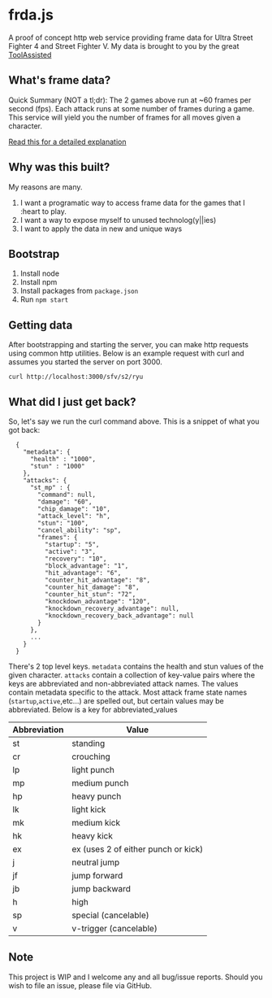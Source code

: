 # frda.js

A proof of concept http web service providing frame data for Ultra
Street Fighter 4 and Street Fighter V. My data is brought to you by the
great [ToolAssisted](https://github.com/toolassisted)

## What's frame data?

Quick Summary (NOT a tl;dr): The 2 games above run at ~60 frames per second (fps). Each attack runs at some number of frames during a game. This service will yield you the number of frames for all moves given a character.

[Read this for a detailed explanation](http://forums.shoryuken.com/discussion/106615/basic-frame-data-guide-for-newbies)

## Why was this built?

My reasons are many.

  1. I want a programatic way to access frame data for the games that I :heart to play.
  2. I want a way to expose myself to unused technolog(y||ies)
  3. I want to apply the data in new and unique ways

## Bootstrap

  1. Install node
  2. Install npm
  3. Install packages from ```package.json```
  4. Run ```npm start```

## Getting data

After bootstrapping and starting the server, you can make http requests using common http utilities. Below is an example request with curl and assumes you started the server on port 3000.

```curl http://localhost:3000/sfv/s2/ryu```

## What did I just get back?

So, let's say we run the curl command above. This is a snippet of what you got back:

```
  {
    "metadata": {
      "health" : "1000",
      "stun" : "1000"
    },
    "attacks": {
      "st_mp" : {
        "command": null,
        "damage": "60",
        "chip_damage": "10",
        "attack_level": "h",
        "stun": "100",
        "cancel_ability": "sp",
        "frames": {
          "startup": "5",
          "active": "3",
          "recovery": "10",
          "block_advantage": "1",
          "hit_advantage": "6",
          "counter_hit_advantage": "8",
          "counter_hit_damage": "8",
          "counter_hit_stun": "72",
          "knockdown_advantage": "120",
          "knockdown_recovery_advantage": null,
          "knockdown_recovery_back_advantage": null
        }
      },
      ...
    }
  }
```

There's 2 top level keys. ```metadata``` contains the health and stun values of the given character. ```attacks``` contain a collection of key-value pairs where the keys are abbreviated and non-abbreviated attack names. The values contain metadata specific to the attack. Most attack frame state names (```startup```,```active```,etc...) are spelled out, but certain values may be abbreviated. Below is a key for abbreviated_values

| Abbreviation | Value    |
| ------------ | -------- |
| st           | standing |
| cr           | crouching |
| lp           | light punch |
| mp           | medium punch |
| hp           | heavy punch |
| lk           | light kick |
| mk           | medium kick |
| hk           | heavy kick
| ex           | ex (uses 2 of either punch or kick) |
| j            | neutral jump |
| jf           | jump forward |
| jb           | jump backward |
| h            | high |
| sp           | special (cancelable) |
| v            | v-trigger (cancelable) |

## Note

This project is WIP and I welcome any and all bug/issue reports. Should you wish to file an issue, please file via GitHub.
